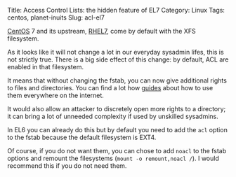 Title: Access Control Lists: the hidden feature of EL7
Category: Linux
Tags: centos, planet-inuits
Slug: acl-el7

[CentOS][cos] 7 and its upstream, [RHEL7][el7], come by default with the XFS filesystem.

As it looks like it will not change a lot in our everyday sysadmin lifes, this is
not strictly true. There is a big side effect of this change: by default, ACL are enabled
in that filesystem.

It means that without changing the fstab, you can now give additional rights to
files and directories. You can find a lot how [guides](http://linux-training.be/storage/ch03.html) about how
to use them everywhere on the internet.

It would also allow an attacker to discretely open more rights to a directory; it
can bring a lot of unneeded complexity if used by unskilled sysadmins.

In EL6 you can already do this but by default you need to add the `acl`
option to the fstab because the default filesystem is EXT4.

Of course, if you do not want them, you can chose to add `noacl` to the fstab options and
remount the filesystems (`mount -o remount,noacl /`). I would recommend this if you
do not need them.

[cos]: http://centos.org
[el7]: https://access.redhat.com/documentation/en-US/Red_Hat_Enterprise_Linux/7/

